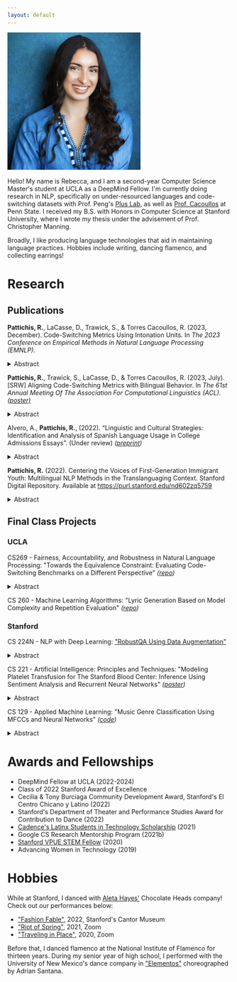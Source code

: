 ```yaml
---
layout: default
---
```


<img src="./imgs/HEADSHOT.jpg" alt="Headshot" style="width:300px">

Hello! My name is Rebecca, and I am a second-year Computer Science Master's student at UCLA as a DeepMind Fellow. I'm currently doing research in NLP, specifically on under-resourced languages and code-switching datasets with Prof. Peng's [Plus Lab](https://vnpeng.net/), as well as [Prof. Cacoullos](https://nmcode-switching.la.psu.edu/work-with-us/) at Penn State. I received my B.S. with Honors in Computer Science at Stanford University, where I wrote my thesis under the advisement of Prof. Christopher Manning.

Broadly, I like producing language technologies that aid in maintaining language practices. Hobbies include writing, dancing flamenco, and collecting earrings!

# Research

## Publications

**Pattichis, R.**, LaCasse, D., Trawick, S., & Torres Cacoullos, R. (2023, December). Code-Switching Metrics Using Intonation Units. In _The 2023 Conference on Empirical Methods in Natural Language Processing (EMNLP)._
<details>
  <summary>Abstract</summary>

Code-switching (CS) metrics in NLP that are based on word-level units are misaligned with true bilingual CS behavior. Crucially, CS is not equally likely between any two words, but follows syntactic and prosodic rules. We adapt two metrics, multilinguality and CS probability, and apply them to transcribed bilingual speech, putting forward Intonation Units (IUs) – prosodic speech segments – as basic tokens for NLP tasks. In addition, we calculate these two metrics separately for distinct types of CS: alternating-language multi-word stings and single-word incorporations from one language into another. Results indicate that individual differences according to the two CS metrics are independent, visualized in number and breadth of language bands. However, there is a shared tendency among bilinguals for CS to occur across, rather than within, IU boundaries. That is, bilinguals tend to prosodically separate their two languages. This constraint is blurred when metric calculations do not distinguish multi-word and single-word items. These results call for a reconsideration of units of analysis in future development of CS datasets for NLP tasks.
</details>


**Pattichis, R.**, Trawick, S., LaCasse, D., & Torres Cacoullos, R. (2023, July). [SRW] Aligning Code-Switching Metrics with Bilingual Behavior. In _The 61st Annual Meeting Of The Association For Computational Linguistics (ACL)._ _([poster)](https://virtual2023.aclweb.org/paper_S25.html#poster)_
<details>
  <summary>Abstract</summary>

  Models and metrics of linguistic code-switching (CS) have almost exclusively worked with word-level units. However, any two words are not equally likely CS points in bilingual speech. In addition, other-language single-word items and alternating-language multi-word items have distinct properties. Adapting these familiar metrics to the Intonation Unit (IU), we capture a shared tendency for CS to occur across rather than within prosodic boundaries. This constraint is distorted when single- and multi-word other-language items are merged. Individual differences according to language distribution and CS rates are independent, visualized in the number and breadth of language bands in transcripts of bilingual speech. These results are important to consider in future development of code-switched datasets for NLP tasks, as the IU token and exclusion/inclusion of single-word items highly impacts the CS represented in the input text.
</details>

Alvero, A., **Pattichis, R.**, (2022). “Linguistic and Cultural Strategies: Identification and Analysis of Spanish Language Usage in College Admissions Essays”.
(Under review) _([preprint](https://osf.io/preprints/socarxiv/wmsre/))_
<details>
  <summary>Abstract</summary>

   In US K-12 education, the Spanish language is subject to practices and policies that limit its expression, especially among Latinx students. However, Spanish is seen as a positive form of diversity in higher education. In light of these contradictions, we examine the degree to which Spanish is strategically deployed in selective college admissions by high school students in their admissions essays. We use two years of undergraduate application essays (n = 276,768) and metadata submitted to the University of California by every self-identified Latinx applicant and a racially representative random sample of non-Latinx applicants. To identify Spanish language usage in the text, we develop a computational mixed methods approach by combining machine translation and human reading. Spanish was used by 33\% of Latinx and 15\% of non-Latinx students with stylistic variation by class and ethnicity. We also find that lower income Mexican and Central American applicants were the most likely to use substantive forms of Spanish in their admissions essays as well as provide translations into English. We posit this as an example of students identifying cultural mismatch between themselves and university admissions offices due to the perceived need of translating the Spanish words and phrases.
</details>

**Pattichis, R.** (2022). Centering the Voices of First-Generation Immigrant Youth: Multilingual NLP Methods in the Translanguaging Context. Stanford Digital Repository. Available at <https://purl.stanford.edu/nd602zq5759>
<details>
  <summary>Abstract</summary>

   Translanguaging, or the act of using multiple languages within a speech utterance (e.g., sentence and/or word), is a global phenomenon for multilingual communities. In the context of the United States, translanguaging is a frequent occurrence among Latin American immigrant communities. While there are several large multilingual models such as XLM-RoBERTa and multilingual BERT, these models have been trained on and evaluated with parallel monolingual data. Upholding parallel monolingualism as the standard definition of multilingualism erases the language practices of many communities of color, including Latin American immigrants in the United States. The consequences are even worse for racialized children in the schooling system who may be labeled as English Language Learners (ELL) for the very notion that their fluency in multiple languages must be separate and apart. This ELL label has immediate consequences regarding future classes they have access to, as well as their own sentiment around and through their language practices. Moreover, there is currently no labeled NLP dataset that includes translanguaging between Spanish and English for the task of sentiment analysis. In collaboration with the Stanford Graduate School of Education, this research aims to center the voices of first-generation Indigenous Latin American immigrant students in NLP research through the task of sentiment analysis. Specifically, this thesis constructs the Interview Transcripts Dataset, an innovate trilingual dataset composed of transcribed interview data that contain instances of translanguaging, as well as a framework for developing these datasets. The findings of this project provide a promising starting point, and emphasize the need to leverage current pre-trained models on similar domains as well as develop a more robust large-scale dataset that centers translanguaging. Ultimately, translanguaging remains an open problem in NLP research tasks.
</details>

## Final Class Projects

### UCLA
CS269 - Fairness, Accountability, and Robustness in Natural Language Processing: "Towards the Equivalence Constraint: Evaluating Code-Switching Benchmarks on a Different Perspective" _([repo](https://github.com/rpattichis/cs-269))_

<details>
  <summary>Abstract</summary>

   Code-switching (CS) is increasingly relevant in the field of NLP with the development of multilingual language models. We evaluate current CS datasets on their multilinguality and switching complexity using previously established metrics, and curate a dataset that aligns with the Equivalence Constraint Theory of CS. Currently, this theory is left out of NLP datasets, although data is crucial in studying it further. We perform manual editing and human validation by native English-Spanish speakers. Ultimately, we find that data are either entirely monolingual, or present a skewed perspective of CS patterns (i.e., single-word switches). These findings hold implications for the future collection of CS datasets for NLP.
</details>

CS 260 - Machine Learning Algorithms: "Lyric Generation Based on Model Complexity and Repetition Evaluation" _([repo](https://github.com/rpattichis/lyric-generation))_

### Stanford
CS 224N - NLP with Deep Learning: ["RobustQA Using Data Augmentation"](https://www.semanticscholar.org/paper/RobustQA-Using-Data-Augmentation-Rebecca-Pattichis/8e4d7d60307047b45197c7c434576a0af09516bf)
<details>
  <summary>Abstract</summary>

   This project aims to explore possible improvements and extensions to the RobustQA Default baseline provided by the CS224N Winter quarter staff. Our goal is to create a domain-agnostic question answering system given DistilBERT as a pre-trained transformer model. The main method attempted in this paper is that of Task Adaptive Fine Tuning (TAPT) [1], which entails a pre-training step utilizing the Masked Language Modeling task. This method was combined with experimentation on hyperparameters (batch size, number of epochs, and learning rate) to produce the highestachieving model. Specifically, a pre-trained MLM model with a batch size of 32 yielded an EM of 42.75 and F1 of 61.14, which are each around 2 points higher than the baseline metrics. 
</details>

CS 221 - Artificial Intelligence: Principles and Techniques: "Modeling Platelet Transfusion for The Stanford Blood Center: Inference Using Sentiment Analysis and Recurrent Neural Networks" _([poster](https://stanford-cs221.github.io/autumn2019-extra/posters/129.pdf))_
<details>
  <summary>Abstract</summary>

   Platelets are a blood product that expire within 3 days of arriving to the hospital. The Stanford Hospital system wastes
about 10% of platelets annually. Researchers previously used aggregated data in order to predict usage, create a three-day ordering strategy, and thus reduce wastage. However, this ordering strategy was not implemented due to lack of human trust in models. New research attempts to address this issue by using patientlevel prediction. This project aims to aid this research by predicting which surgeries will need a platelet transfusion. The two methods used for prediction are stochastic gradient descent on bag-of-words features and Recurrent Neural Networks.
</details>

CS 129 - Applied Machine Learning: "Music Genre Classification Using MFCCs and Neural Networks" _([code](https://github.com/rpattichis/CS129_project))_
<details>
  <summary>Abstract</summary>

   We approach the music genre classification problem using the GTZAN data-set, which contains 100 30-second song clips for 10 different genres. Our first component of the project revolved around computing the Mel Frequency Cepstral Coefficients (MFCCs) and feeding the result into a variety of classification algorithms: KNN, SVM, and a neural network with fully connected layers (FCNN). We also considered a FCNN classifier based on initial code provided online [5]. We then adopted the FCNN as a baseline model and considered several variations that included: i) reducing the difference between the training and validation errors without sacrificing accuracy, ii) reducing the number of layers to reduce the total number of parameters, and iii) considering a different activation and dropout. Compared to the 47% accuracy achieved by the SVM, we derived reduced FCNN parameter models that gave validation and test accuracy of 61-62%.
</details>

# Awards and Fellowships

* DeepMind Fellow at UCLA (2022-2024)
* Class of 2022 Stanford Award of Excellence
* Cecilia & Tony Burciaga Community Development Award, Stanford's El Centro Chicano y Latino (2022)
* Stanford's Department of Theater and Performance Studies Award for Contribution to Dance (2022)
* [Cadence's Latinx Students in Technology Scholarship](https://newsdirect.com/news/meet-the-2021-winners-of-cadences-latinx-students-in-technology-scholarship-154120563) (2021)
* Google CS Research Mentorship Program (2021b)
* [Stanford VPUE STEM Fellow](https://undergradresearch.stanford.edu/student-spotlight/stem-fellows) (2020)
* Advancing Women in Technology (2019)

# Hobbies

While at Stanford, I danced with [Aleta Hayes'](https://www.aletahayes.com/about) Chocolate Heads company! Check out our performances below:

* ["Fashion Fable"](https://vimeo.com/742072113), 2022, Stanford's Cantor Museum
* ["Riot of Spring"](https://vimeo.com/579947905), 2021, Zoom
* ["Traveling in Place"](https://vimeo.com/580049177), 2020, Zoom

Before that, I danced flamenco at the National Institute of Flamenco for thirteen years. During my senior year of high school, I performed with the University of New Mexico's dance company in ["Elementos"](https://www.youtube.com/watch?v=YAg5wkbgqok) choreographed by Adrian Santana.
